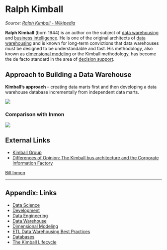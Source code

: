 # Ralph Kimball

*Source: [Ralph Kimball - Wikipedia](https://en.wikipedia.org/wiki/Ralph_Kimball)*

**Ralph Kimball** (born 1944) is an author on the subject of [data warehousing](https://en.wikipedia.org/wiki/Data_warehousing "Data warehousing") and [business intelligence](https://en.wikipedia.org/wiki/Business_intelligence "Business intelligence"). He is one of the original architects of [data warehousing](https://en.wikipedia.org/wiki/Data_warehousing "Data warehousing") and is known for long-term convictions that data warehouses must be designed to be understandable and fast. His methodology, also known as [dimensional modeling](https://en.wikipedia.org/wiki/Dimensional_modeling "Dimensional modeling") or the Kimball methodology, has become the de facto standard in the area of [decision support](https://en.wikipedia.org/wiki/Decision_support "Decision support").

## Approach to Building a Data Warehouse

**Kimball’s approach** – creating data marts first and then developing a data warehouse database incrementally from independent data marts.

![](https://i.imgur.com/kqF3U1R.png)

### Comparison with Inmon

![](https://i.imgur.com/ocIjhFr.png)

## External Links

* [Kimball Group](http://www.kimballgroup.com/)
* [Differences of Opinion: The Kimball bus architecture and the Corporate Information Factory](http://www.kimballgroup.com/2004/03/differences-of-opinion/)

[Bill Inmon](Bill%20Inmon.md)

---

## Appendix: Links

* [Data Science](../MOCs/Data%20Science.md)
* [Development](../MOCs/Development.md)
* [Data Engineering](../MOCs/Data%20Engineering.md)
* [Data Warehouse](../../0-Slipbox/Data%20Warehouse.md)
* [Dimensional Modeling](../../0-Slipbox/Dimensional%20Modeling.md)
* [ETL Data Warehousing Best Practices](../../0-Slipbox/ETL%20Data%20Warehousing%20Best%20Practices.md)
* [Databases](../MOCs/Databases.md)
* [The Kimball Lifecycle](../../0-Slipbox/The%20Kimball%20Lifecycle.md)
